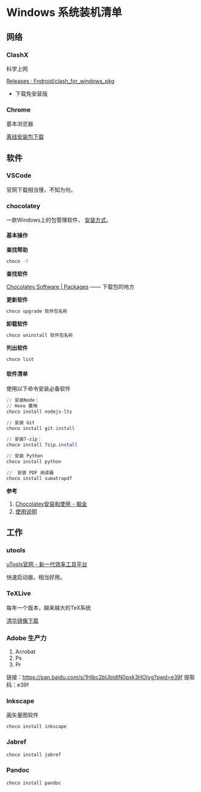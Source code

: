 # Windows 系统装机清单

## 网络

### ClashX

科学上网

[Releases · Fndroid/clash_for_windows_pkg](https://github.com/Fndroid/clash_for_windows_pkg/releases)
+ 下载免安装版

### Chrome

基本浏览器

[离线安装包下载](https://support.google.com/chrome/answer/95346?co=GENIE.Platform%3DDesktop&hl=zh-Hans#zippy=%2Cwindows)


## 软件

### VSCode

官网下载相当慢，不知为何。

### chocolatey

一款Windows上的包管理软件， [安装方式](https://chocolatey.org/install)。

#### 基本操作

**查找帮助**

```powershell
choco -?
```

**查找软件**

[Chocolatey Software | Packages](https://community.chocolatey.org/packages) —— 下载包的地方

**更新软件**

```powershell
choco upgrade 软件包名称
```

**卸载软件**

```powershell
choco uninstall 软件包名称
```

**列出软件**

```powershell
choco list
```

#### 软件清单
使用以下命令安装必备软件
```powershell
// 安装Node：
// Hexo 要用
choco install nodejs-lts  

// 安装 Git
choco install git.install

// 安装7-zip：
choco install 7zip.install

// 安装 Python
choco install python

//  安装 PDF 阅读器
choco install sumatrapdf
```

**参考**
1. [Chocolatey安装和使用 - 掘金](https://juejin.cn/post/6994715287178182693)
2. [使用说明](https://docs.chocolatey.org/en-us/choco/setup)

## 工作

### utools

[uTools官网 - 新一代效率工具平台](https://www.u.tools/)

快速启动器，相当好用。

### TeXLive

每年一个版本，越来越大的TeX系统

[清华镜像下载](https://mirrors.tuna.tsinghua.edu.cn/CTAN/systems/texlive/Images/texlive2023-20230313.iso)

### Adobe 生产力

1. Acrobat
2. Ps
3. Pr

链接：https://pan.baidu.com/s/1Hibc2bUbidIN0pxk3HOIyg?pwd=e39f 
提取码：e39f 

### Inkscape

画矢量图软件

```powershelll
choco install inkscape
```
### Jabref

```powershell
choco install jabref
```

### Pandoc

```Powershell
choco install pandoc
```